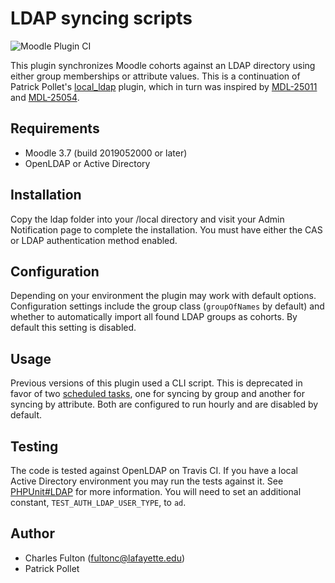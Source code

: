 LDAP syncing scripts
=====================

![Moodle Plugin CI](https://github.com/LafColITS/moodle-local_ldap/workflows/Moodle%20Plugin%20CI/badge.svg)

This plugin synchronizes Moodle cohorts against an LDAP directory using either group memberships or attribute values. This is a continuation of Patrick Pollet's [local_ldap](https://github.com/patrickpollet/moodle_local_ldap) plugin, which in turn was inspired by [MDL-25011](https://tracker.moodle.org/browse/MDL-25011) and [MDL-25054](https://tracker.moodle.org/browse/MDL-25054).

Requirements
------------
- Moodle 3.7 (build 2019052000 or later)
- OpenLDAP or Active Directory

Installation
------------
Copy the ldap folder into your /local directory and visit your Admin Notification page to complete the installation. You must have either the CAS or LDAP authentication method enabled.

Configuration
-------------
Depending on your environment the plugin may work with default options. Configuration settings include the group class (`groupOfNames` by default) and whether to automatically import all found LDAP groups as cohorts. By default this setting is disabled.

Usage
-----
Previous versions of this plugin used a CLI script. This is deprecated in favor of two [scheduled tasks](https://docs.moodle.org/31/en/Scheduled_tasks), one for syncing by group and another for syncing by attribute. Both are configured to run hourly and are disabled by default.

Testing
-------
The code is tested against OpenLDAP on Travis CI. If you have a local Active Directory environment you may run the tests against it. See [PHPUnit#LDAP](https://docs.moodle.org/dev/PHPUnit#LDAP) for more information. You will need to set an additional constant, `TEST_AUTH_LDAP_USER_TYPE`, to `ad`.

Author
-----
- Charles Fulton (fultonc@lafayette.edu)
- Patrick Pollet
